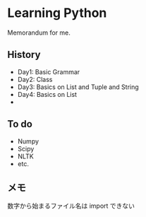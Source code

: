Learning Python
===============
Memorandum for me.


History
-------
- Day1: Basic Grammar
- Day2: Class
- Day3: Basics on List and Tuple and String
- Day4: Basics on List
- 

To do
-----
* Numpy
* Scipy
* NLTK
* etc.

メモ
----
数字から始まるファイル名は import できない
